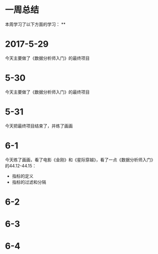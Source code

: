 # 一周总结
本周学习了以下方面的学习：
** 
# 2017-5-29
今天主要做了《数据分析师入门》的最终项目
# 5-30
今天主要做了《数据分析师入门》的最终项目
# 5-31
今天把最终项目结束了，并练了画画
# 6-1
今天练了画画，看了电影《金刚》和《星际穿越》，看了一点《数据分析师入门》的44.12-44.15：
* 指标的定义
* 指标的过滤和分隔
# 6-2
# 6-3
# 6-4


